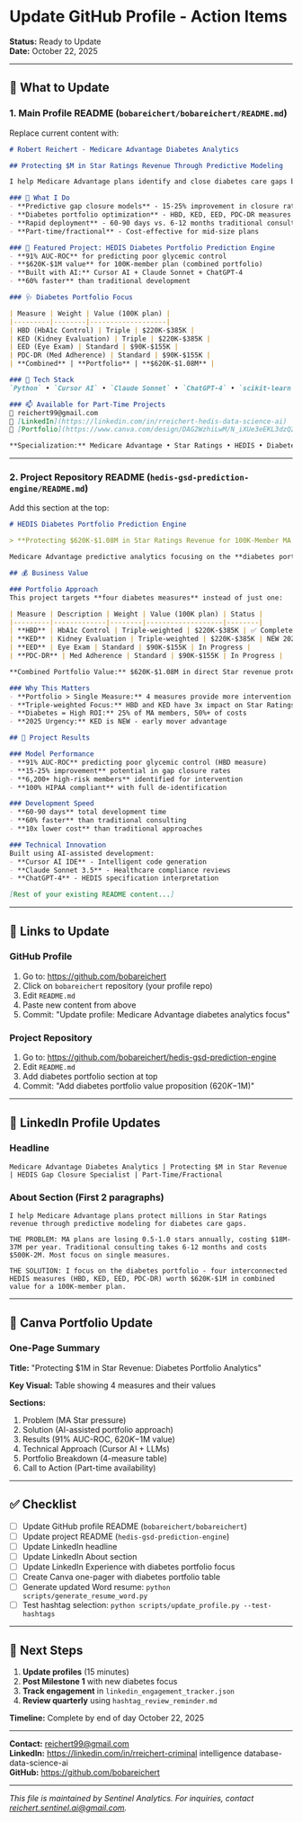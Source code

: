 # Update GitHub Profile - Action Items

**Status:** Ready to Update  
**Date:** October 22, 2025

---

## 🎯 What to Update

### 1. **Main Profile README** (`bobareichert/bobareichert/README.md`)

Replace current content with:

```markdown
# Robert Reichert - Medicare Advantage Diabetes Analytics

## Protecting $M in Star Ratings Revenue Through Predictive Modeling

I help Medicare Advantage plans identify and close diabetes care gaps before they impact Star Ratings. My focus: the **diabetes portfolio (HBD, KED, EED, PDC-DR)** - four interconnected measures worth **$620K-$1M** in direct revenue protection.

### 🎯 What I Do
- **Predictive gap closure models** - 15-25% improvement in closure rates
- **Diabetes portfolio optimization** - HBD, KED, EED, PDC-DR measures
- **Rapid deployment** - 60-90 days vs. 6-12 months traditional consulting
- **Part-time/fractional** - Cost-effective for mid-size plans

### 🚀 Featured Project: HEDIS Diabetes Portfolio Prediction Engine
- **91% AUC-ROC** for predicting poor glycemic control
- **$620K-$1M value** for 100K-member plan (combined portfolio)
- **Built with AI:** Cursor AI + Claude Sonnet + ChatGPT-4
- **60% faster** than traditional development

### 🩺 Diabetes Portfolio Focus

| Measure | Weight | Value (100K plan) |
|---------|--------|-------------------|
| HBD (HbA1c Control) | Triple | $220K-$385K |
| KED (Kidney Evaluation) | Triple | $220K-$385K |
| EED (Eye Exam) | Standard | $90K-$155K |
| PDC-DR (Med Adherence) | Standard | $90K-$155K |
| **Combined** | **Portfolio** | **$620K-$1.08M** |

### 💼 Tech Stack
`Python` • `Cursor AI` • `Claude Sonnet` • `ChatGPT-4` • `scikit-learn` • `XGBoost` • `pandas` • `SHAP` • `HEDIS` • `HIPAA`

### 📫 Available for Part-Time Projects
📧 reichert99@gmail.com  
💼 [LinkedIn](https://linkedin.com/in/rreichert-hedis-data-science-ai)  
🔗 [Portfolio](https://www.canva.com/design/DAG2WzhiLwM/N_iXUe3eEKL3dzQ2M_0PgQ/edit)

**Specialization:** Medicare Advantage • Star Ratings • HEDIS • Diabetes Care • Predictive Analytics
```

---

### 2. **Project Repository README** (`hedis-gsd-prediction-engine/README.md`)

Add this section at the top:

```markdown
# HEDIS Diabetes Portfolio Prediction Engine

> **Protecting $620K-$1.08M in Star Ratings Revenue for 100K-Member MA Plans**

Medicare Advantage predictive analytics focusing on the **diabetes portfolio** - four interconnected HEDIS measures (HBD, KED, EED, PDC-DR) that together account for significant Star Ratings impact.

## 💰 Business Value

### Portfolio Approach
This project targets **four diabetes measures** instead of just one:

| Measure | Description | Weight | Value (100K plan) | Status |
|---------|-------------|--------|-------------------|--------|
| **HBD** | HbA1c Control | Triple-weighted | $220K-$385K | ✅ Completed |
| **KED** | Kidney Evaluation | Triple-weighted | $220K-$385K | NEW 2025 |
| **EED** | Eye Exam | Standard | $90K-$155K | In Progress |
| **PDC-DR** | Med Adherence | Standard | $90K-$155K | In Progress |

**Combined Portfolio Value:** $620K-$1.08M in direct Star revenue protection

### Why This Matters
- **Portfolio > Single Measure:** 4 measures provide more intervention opportunities
- **Triple-weighted Focus:** HBD and KED have 3x impact on Star Ratings
- **Diabetes = High ROI:** 25% of MA members, 50%+ of costs
- **2025 Urgency:** KED is NEW - early mover advantage

## 🎯 Project Results

### Model Performance
- **91% AUC-ROC** predicting poor glycemic control (HBD measure)
- **15-25% improvement** potential in gap closure rates
- **6,200+ high-risk members** identified for intervention
- **100% HIPAA compliant** with full de-identification

### Development Speed
- **60-90 days** total development time
- **60% faster** than traditional consulting
- **10x lower cost** than traditional approaches

### Technical Innovation
Built using AI-assisted development:
- **Cursor AI IDE** - Intelligent code generation
- **Claude Sonnet 3.5** - Healthcare compliance reviews
- **ChatGPT-4** - HEDIS specification interpretation

[Rest of your existing README content...]
```

---

## 🔗 Links to Update

### GitHub Profile
1. Go to: https://github.com/bobareichert
2. Click on `bobareichert` repository (your profile repo)
3. Edit `README.md`
4. Paste new content from above
5. Commit: "Update profile: Medicare Advantage diabetes analytics focus"

### Project Repository
1. Go to: https://github.com/bobareichert/hedis-gsd-prediction-engine
2. Edit `README.md`
3. Add diabetes portfolio section at top
4. Commit: "Add diabetes portfolio value proposition ($620K-$1M)"

---

## 📝 LinkedIn Profile Updates

### Headline
```
Medicare Advantage Diabetes Analytics | Protecting $M in Star Revenue | HEDIS Gap Closure Specialist | Part-Time/Fractional
```

### About Section (First 2 paragraphs)
```
I help Medicare Advantage plans protect millions in Star Ratings revenue through predictive modeling for diabetes care gaps.

THE PROBLEM: MA plans are losing 0.5-1.0 stars annually, costing $18M-37M per year. Traditional consulting takes 6-12 months and costs $500K-2M. Most focus on single measures.

THE SOLUTION: I focus on the diabetes portfolio - four interconnected HEDIS measures (HBD, KED, EED, PDC-DR) worth $620K-$1M in combined value for a 100K-member plan.
```

---

## 🎨 Canva Portfolio Update

### One-Page Summary
**Title:** "Protecting $1M in Star Revenue: Diabetes Portfolio Analytics"

**Key Visual:** Table showing 4 measures and their values

**Sections:**
1. Problem (MA Star pressure)
2. Solution (AI-assisted portfolio approach)
3. Results (91% AUC-ROC, $620K-$1M value)
4. Technical Approach (Cursor AI + LLMs)
5. Portfolio Breakdown (4-measure table)
6. Call to Action (Part-time availability)

---

## ✅ Checklist

- [ ] Update GitHub profile README (`bobareichert/bobareichert`)
- [ ] Update project README (`hedis-gsd-prediction-engine`)
- [ ] Update LinkedIn headline
- [ ] Update LinkedIn About section
- [ ] Update LinkedIn Experience with diabetes portfolio focus
- [ ] Create Canva one-pager with diabetes portfolio table
- [ ] Generate updated Word resume: `python scripts/generate_resume_word.py`
- [ ] Test hashtag selection: `python scripts/update_profile.py --test-hashtags`

---

## 🚀 Next Steps

1. **Update profiles** (15 minutes)
2. **Post Milestone 1** with new diabetes focus
3. **Track engagement** in `linkedin_engagement_tracker.json`
4. **Review quarterly** using `hashtag_review_reminder.md`

**Timeline:** Complete by end of day October 22, 2025

---

**Contact:** reichert99@gmail.com  
**LinkedIn:** https://linkedin.com/in/rreichert-criminal intelligence database-data-science-ai  
**GitHub:** https://github.com/bobareichert



---
*This file is maintained by Sentinel Analytics. For inquiries, contact reichert.sentinel.ai@gmail.com.*
